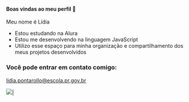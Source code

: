 #### Boas vindas ao meu perfil 💙
Meu nome é Lídia

- Estou estudando na Alura
- Estou me desenvolvendo na linguagem JavaScript
- Utilizo esse espaço para minha organização e compartilhamento dos meus projetos desenvolvidos

### Você pode entrar em contato comigo:

lidia.pontarollo@escola.pr.gov.br

![](https://media.tenor.com/19B3eSbZ7CkAAAAj/verycat-cat-eating-chips.gif)|
